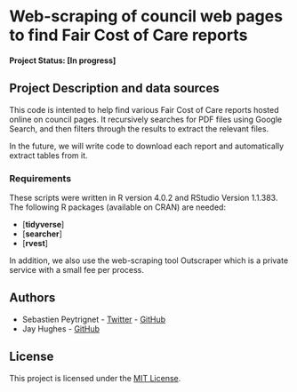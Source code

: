 # Web-scraping of council web pages to find Fair Cost of Care reports

#### Project Status: [In progress]

## Project Description and data sources

This code is intented to help find various Fair Cost of Care reports hosted online on council pages. It recursively searches for PDF files using Google Search, and then filters through the results to extract the relevant files.

In the future, we will write code to download each report and automatically extract tables from it.

### Requirements

These scripts were written in R version 4.0.2 and RStudio Version 1.1.383. 
The following R packages (available on CRAN) are needed:

* [**tidyverse**]
* [**searcher**]
* [**rvest**]

In addition, we also use the web-scraping tool Outscraper which is a private service with a small fee per process.

## Authors

* Sebastien Peytrignet - [Twitter](https://twitter.com/sebastienpeytr2) - [GitHub](sg-peytrignet)
* Jay Hughes  - [GitHub](Jay-ops256)

## License

This project is licensed under the [MIT License](https://opensource.org/licenses/MIT).
